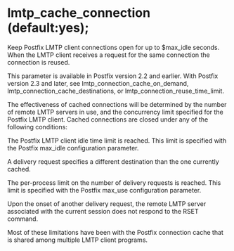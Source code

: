 # lmtp_cache_connection (default:yes); 


Keep Postfix LMTP client connections open for up to $max_idle
seconds. When the LMTP client receives a request for the same
connection the connection is reused.


 This parameter is available in Postfix version 2.2 and earlier.
With Postfix version 2.3 and later, see lmtp_connection_cache_on_demand,
lmtp_connection_cache_destinations, or lmtp_connection_reuse_time_limit.



The effectiveness of cached connections will be determined by the
number of remote LMTP servers in use, and the concurrency limit specified
for the Postfix LMTP client. Cached connections are closed under any of
the following conditions:




 The Postfix LMTP client idle time limit is reached.  This limit is
specified with the Postfix max_idle configuration parameter.

 A delivery request specifies a different destination than the
one currently cached.

 The per-process limit on the number of delivery requests is
reached.  This limit is specified with the Postfix max_use
configuration parameter.

 Upon the onset of another delivery request, the remote LMTP server
associated with the current session does not respond to the RSET
command.




Most of these limitations have been with the Postfix
connection cache that is shared among multiple LMTP client
programs.




